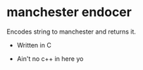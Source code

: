 # manchester endocer

Encodes string to manchester and returns it.

* Written in C
- Ain't no c++ in here yo
